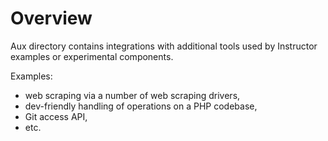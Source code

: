 # Overview

Aux directory contains integrations with additional tools used by Instructor examples or experimental components.

Examples:
 - web scraping via a number of web scraping drivers,
 - dev-friendly handling of operations on a PHP codebase,
 - Git access API,
 - etc.
